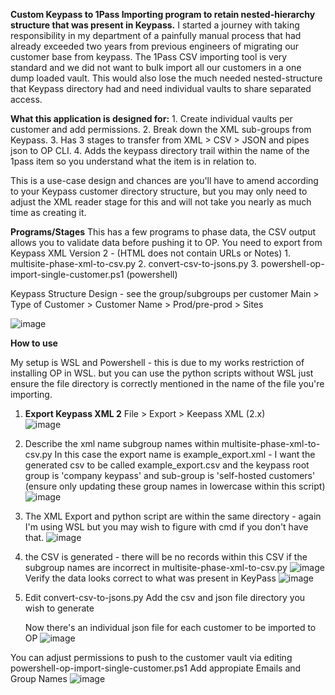 **Custom Keypass to 1Pass Importing program to retain nested-hierarchy structure that was present in Keypass.**
I started a journey with taking responsibility in my department of a painfully manual process that had already exceeded two years from previous engineers of migrating our customer base from keypass. 
The 1Pass CSV importing tool is very standard and we did not want to bulk import all our customers in a one dump loaded vault. This would also lose the much needed nested-structure that Keypass directory had and need individual vaults to share separated access.

**What this application is designed for:**
	1. Create individual vaults per customer and add permissions.
	2. Break down the XML sub-groups from Keypass.
	3. Has 3 stages to transfer from XML > CSV > JSON and pipes json to OP CLI. 
	4. Adds the keypass directory trail within the name of the 1pass item so you understand what the item is in relation to.
 
This is a use-case design and chances are you'll have to amend according to your Keypass customer directory structure, but you may only need to adjust the XML reader stage for this and will not take you nearly as much time as creating it.

**Programs/Stages**
This has a few programs to phase data, the CSV output allows you to validate data before pushing it to OP.  You need to export from Keypass XML Version 2 - (HTML does not contain URLs or Notes)
	1. multisite-phase-xml-to-csv.py
	2. convert-csv-to-jsons.py
	3. powershell-op-import-single-customer.ps1 (powershell)
 
Keypass Structure Design -
see the group/subgroups per customer
Main > Type of Customer > Customer Name > Prod/pre-prod > Sites
 
 ![image](https://github.com/user-attachments/assets/4c2f3f84-1221-49af-82dd-c721dcb50ba9)
 
**How to use**

My setup is WSL and Powershell - this is due to my works restriction of installing OP in WSL. 
but you can use the python scripts without WSL just ensure the file directory is correctly mentioned in the name of the file you're importing.

1. **Export Keypass XML 2**
	File > Export > Keepass XML (2.x)  
	![image](https://github.com/user-attachments/assets/07cb603e-83cf-434c-bdf3-0d82eead3992)

2. Describe the xml name subgroup names within multisite-phase-xml-to-csv.py 
	In this case the export name is example_export.xml -
	I want the generated csv to be called example_export.csv and the keypass root group is 'company keypass' and sub-group is 'self-hosted customers'
	(ensure only updating these group names in lowercase within this script)
	![image](https://github.com/user-attachments/assets/b9ce8831-f740-4fc6-9dd8-e845535fb46b)

4. The XML Export and python script are within the same directory - again I'm using WSL but you may wish to figure with cmd if you don't have that. 
	![image](https://github.com/user-attachments/assets/0f3425fe-a27f-45f3-82d7-5ec3801b0db2)

5. the CSV is generated - there will be no records within this CSV if the subgroup names are incorrect in multisite-phase-xml-to-csv.py
	![image](https://github.com/user-attachments/assets/9b712cd3-1529-4e1f-b7b4-beea902e9e42)
	Verify the data looks correct to what was present in KeyPass
	![image](https://github.com/user-attachments/assets/a91fa0cb-f366-4a1a-871a-e854349d9616)

7. Edit convert-csv-to-jsons.py
	Add the csv and json file directory you wish to generate
	


	Now there's an individual json file for each customer to be imported to OP
	![image](https://github.com/user-attachments/assets/6d67e5ed-b8d8-4acd-be97-846c897a313b)



You can adjust permissions to push to the customer vault via editing powershell-op-import-single-customer.ps1
	Add appropiate Emails and Group Names 
	![image](https://github.com/user-attachments/assets/61684688-c9ee-4dca-aa81-97b2ec85727e)
